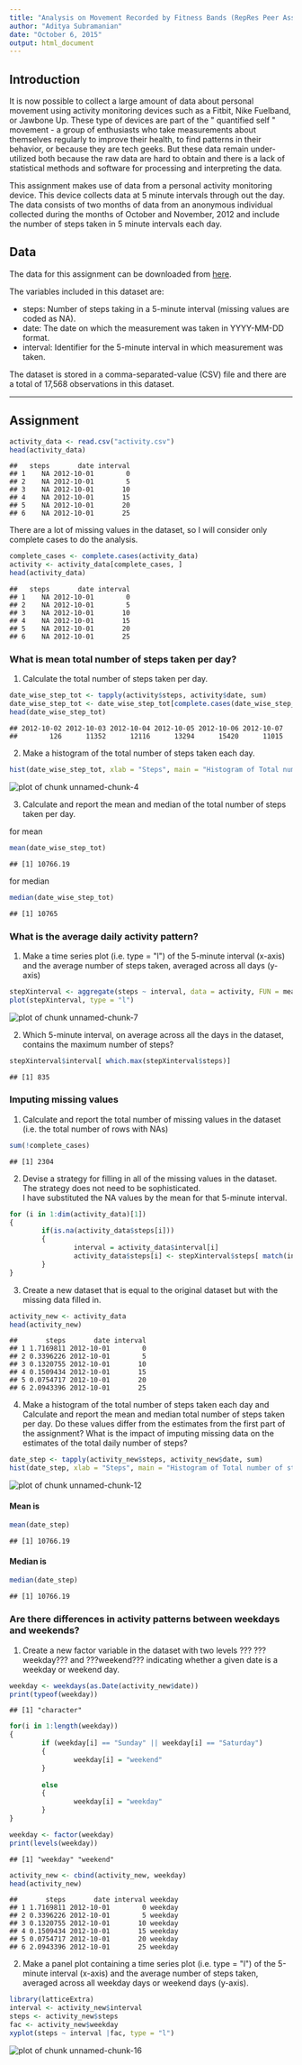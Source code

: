 ```yaml
---
title: "Analysis on Movement Recorded by Fitness Bands (RepRes Peer Assessment 1)"
author: "Aditya Subramanian"
date: "October 6, 2015"
output: html_document
---
```



## Introduction  

It is now possible to collect a large amount of data about personal movement using activity monitoring devices such as a Fitbit, Nike Fuelband, or Jawbone Up. These type of devices are part of the " quantified self " movement - a group of enthusiasts who take measurements about themselves regularly to improve their health, to find patterns in their behavior, or because they are tech geeks. But these data remain under-utilized both because the raw data are hard to obtain and there is a lack of statistical methods and software for processing and interpreting the data.

This assignment makes use of data from a personal activity monitoring device. This device collects data at 5 minute intervals through out the day. The data consists of two months of data from an anonymous individual collected during the months of October and November, 2012 and include the number of steps taken in 5 minute intervals each day.  

## Data  

The data for this assignment can be downloaded from [here](https://d396qusza40orc.cloudfront.net/repdata%2Fdata%2Factivity.zip).  

The variables included in this dataset are:  
- steps: Number of steps taking in a 5-minute interval (missing values are coded as NA).  
- date: The date on which the measurement was taken in YYYY-MM-DD format.  
- interval: Identifier for the 5-minute interval in which measurement was taken.  

The dataset is stored in a comma-separated-value (CSV) file and there are a total of 17,568 observations in this dataset.  

***  

## Assignment  


```r
activity_data <- read.csv("activity.csv")
head(activity_data)
```

```
##   steps       date interval
## 1    NA 2012-10-01        0
## 2    NA 2012-10-01        5
## 3    NA 2012-10-01       10
## 4    NA 2012-10-01       15
## 5    NA 2012-10-01       20
## 6    NA 2012-10-01       25
```

There are a lot of missing values in the dataset, so I will consider only complete cases to do the analysis.


```r
complete_cases <- complete.cases(activity_data)
activity <- activity_data[complete_cases, ]
head(activity_data)
```

```
##   steps       date interval
## 1    NA 2012-10-01        0
## 2    NA 2012-10-01        5
## 3    NA 2012-10-01       10
## 4    NA 2012-10-01       15
## 5    NA 2012-10-01       20
## 6    NA 2012-10-01       25
```

### What is mean total number of steps taken per day? 

1. Calculate the total number of steps taken per day.  


```r
date_wise_step_tot <- tapply(activity$steps, activity$date, sum)
date_wise_step_tot <- date_wise_step_tot[complete.cases(date_wise_step_tot)]
head(date_wise_step_tot)
```

```
## 2012-10-02 2012-10-03 2012-10-04 2012-10-05 2012-10-06 2012-10-07 
##        126      11352      12116      13294      15420      11015
```

2. Make a histogram of the total number of steps taken each day.  


```r
hist(date_wise_step_tot, xlab = "Steps", main = "Histogram of Total number of steps on each date")
```

![plot of chunk unnamed-chunk-4](figure/unnamed-chunk-4-1.png) 

3. Calculate and report the mean and median of the total number of steps taken per day.  

for mean


```r
mean(date_wise_step_tot)
```

```
## [1] 10766.19
```

for median  

```r
median(date_wise_step_tot)  
```

```
## [1] 10765
```
### What is the average daily activity pattern?  

1. Make a time series plot (i.e. type = "l") of the 5-minute interval (x-axis) and the average number of steps taken, averaged across all days (y-axis)  


```r
stepXinterval <- aggregate(steps ~ interval, data = activity, FUN = mean)
plot(stepXinterval, type = "l")
```

![plot of chunk unnamed-chunk-7](figure/unnamed-chunk-7-1.png) 

2. Which 5-minute interval, on average across all the days in the dataset, contains the maximum number of steps?  


```r
stepXinterval$interval[ which.max(stepXinterval$steps)]
```

```
## [1] 835
```


###  Imputing missing values  

1. Calculate and report the total number of missing values in the dataset (i.e. the total number of rows with NAs)  


```r
sum(!complete_cases)
```

```
## [1] 2304
```

2. Devise a strategy for filling in all of the missing values in the dataset. The strategy does not need to be sophisticated.  
I have substituted the NA values by the mean for that 5-minute interval.


```r
for (i in 1:dim(activity_data)[1])
{
        if(is.na(activity_data$steps[i]))
        {
                interval = activity_data$interval[i]
                activity_data$steps[i] <- stepXinterval$steps[ match(interval, stepXinterval$interval) ]
        }
}
```
3. Create a new dataset that is equal to the original dataset but with the missing data filled in.  

```r
activity_new <- activity_data
head(activity_new)
```

```
##       steps       date interval
## 1 1.7169811 2012-10-01        0
## 2 0.3396226 2012-10-01        5
## 3 0.1320755 2012-10-01       10
## 4 0.1509434 2012-10-01       15
## 5 0.0754717 2012-10-01       20
## 6 2.0943396 2012-10-01       25
```
4. Make a histogram of the total number of steps taken each day and Calculate and report the mean and median total number of steps taken per day. Do these values differ from the estimates from the first part of the assignment? What is the impact of imputing missing data on the estimates of the total daily number of steps?  


```r
date_step <- tapply(activity_new$steps, activity_new$date, sum)
hist(date_step, xlab = "Steps", main = "Histogram of Total number of steps on each date")
```

![plot of chunk unnamed-chunk-12](figure/unnamed-chunk-12-1.png) 
  
#### Mean is  

```r
mean(date_step)
```

```
## [1] 10766.19
```

#### Median is  

```r
median(date_step)
```

```
## [1] 10766.19
```
  
### Are there differences in activity patterns between weekdays and weekends?  
1. Create a new factor variable in the dataset with two levels ??? ???weekday??? and ???weekend??? indicating whether a given date is a weekday or weekend day.   

```r
weekday <- weekdays(as.Date(activity_new$date))
print(typeof(weekday))
```

```
## [1] "character"
```

```r
for(i in 1:length(weekday))
{
        if (weekday[i] == "Sunday" || weekday[i] == "Saturday")
        {
                weekday[i] = "weekend"
        }
        
        else
        {
                weekday[i] = "weekday"
        }
}

weekday <- factor(weekday)
print(levels(weekday))
```

```
## [1] "weekday" "weekend"
```

```r
activity_new <- cbind(activity_new, weekday)
head(activity_new)
```

```
##       steps       date interval weekday
## 1 1.7169811 2012-10-01        0 weekday
## 2 0.3396226 2012-10-01        5 weekday
## 3 0.1320755 2012-10-01       10 weekday
## 4 0.1509434 2012-10-01       15 weekday
## 5 0.0754717 2012-10-01       20 weekday
## 6 2.0943396 2012-10-01       25 weekday
```
2. Make a panel plot containing a time series plot (i.e. type = "l") of the 5-minute interval (x-axis) and the average number of steps taken, averaged across all weekday days or weekend days (y-axis).


```r
library(latticeExtra)
interval <- activity_new$interval
steps <- activity_new$steps
fac <- activity_new$weekday
xyplot(steps ~ interval |fac, type = "l")
```

![plot of chunk unnamed-chunk-16](figure/unnamed-chunk-16-1.png) 
